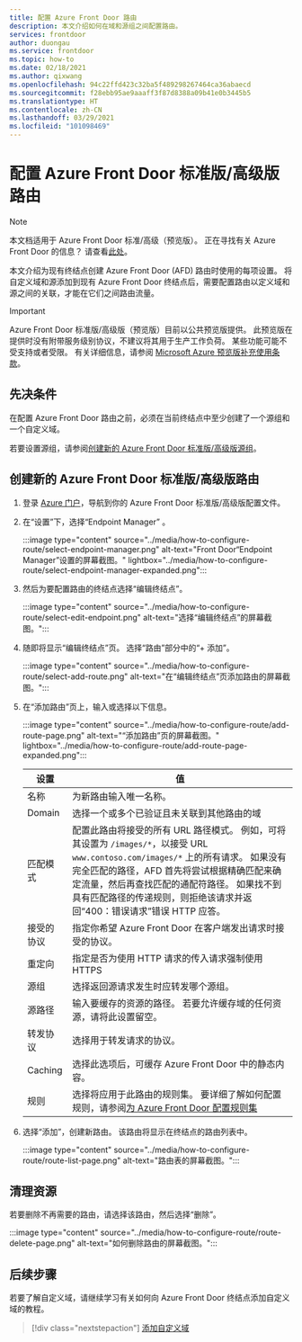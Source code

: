 ```yaml
---
title: 配置 Azure Front Door 路由
description: 本文介绍如何在域和源组之间配置路由。
services: frontdoor
author: duongau
ms.service: frontdoor
ms.topic: how-to
ms.date: 02/18/2021
ms.author: qixwang
ms.openlocfilehash: 94c22ffd423c32ba5f489298267464ca36abaecd
ms.sourcegitcommit: f28ebb95ae9aaaff3f87d8388a09b41e0b3445b5
ms.translationtype: HT
ms.contentlocale: zh-CN
ms.lasthandoff: 03/29/2021
ms.locfileid: "101098469"
---
```

# <a name="configure-an-azure-front-door-standardpremium-route"></a>配置 Azure Front Door 标准版/高级版路由

> [!Note]
> 本文档适用于 Azure Front Door 标准/高级（预览版）。 正在寻找有关 Azure Front Door 的信息？ 请查看[此处](../front-door-overview.md)。

本文介绍为现有终结点创建 Azure Front Door (AFD) 路由时使用的每项设置。 将自定义域和源添加到现有 Azure Front Door 终结点后，需要配置路由以定义域和源之间的关联，才能在它们之间路由流量。

> [!IMPORTANT]
> Azure Front Door 标准版/高级版（预览版）目前以公共预览版提供。
> 此预览版在提供时没有附带服务级别协议，不建议将其用于生产工作负荷。 某些功能可能不受支持或者受限。
> 有关详细信息，请参阅 [Microsoft Azure 预览版补充使用条款](https://azure.microsoft.com/support/legal/preview-supplemental-terms/)。

## <a name="prerequisites"></a>先决条件

在配置 Azure Front Door 路由之前，必须在当前终结点中至少创建了一个源组和一个自定义域。 

若要设置源组，请参阅[创建新的 Azure Front Door 标准版/高级版源组](how-to-create-origin.md)。 

## <a name="create-a-new-azure-front-door-standardpremium-route"></a>创建新的 Azure Front Door 标准版/高级版路由

1. 登录 [Azure 门户](https://portal.azure.com)，导航到你的 Azure Front Door 标准版/高级版配置文件。

1. 在“设置”下，选择“Endpoint Manager” 。
   
    :::image type="content" source="../media/how-to-configure-route/select-endpoint-manager.png" alt-text="Front Door“Endpoint Manager”设置的屏幕截图。" lightbox="../media/how-to-configure-route/select-endpoint-manager-expanded.png":::

1. 然后为要配置路由的终结点选择“编辑终结点”。
   
    :::image type="content" source="../media/how-to-configure-route/select-edit-endpoint.png" alt-text="选择“编辑终结点”的屏幕截图。":::

1. 随即将显示“编辑终结点”页。 选择“路由”部分中的“+ 添加”。
    
    :::image type="content" source="../media/how-to-configure-route/select-add-route.png" alt-text="在“编辑终结点”页添加路由的屏幕截图。":::    
    
1. 在“添加路由”页上，输入或选择以下信息。

    :::image type="content" source="../media/how-to-configure-route/add-route-page.png" alt-text="“添加路由”页的屏幕截图。" lightbox="../media/how-to-configure-route/add-route-page-expanded.png"::: 

    | 设置 | 值 |
    | --- | --- |
    | 名称 | 为新路由输入唯一名称。 |   
    | Domain| 选择一个或多个已验证且未关联到其他路由的域 |
    | 匹配模式  | 配置此路由将接受的所有 URL 路径模式。 例如，可将其设置为 `/images/*`，以接受 URL `www.contoso.com/images/*` 上的所有请求。 如果没有完全匹配的路径，AFD 首先将尝试根据精确匹配来确定流量，然后再查找匹配的通配符路径。 如果找不到具有匹配路径的传递规则，则拒绝该请求并返回“400：错误请求”错误 HTTP 应答。 |
    | 接受的协议 | 指定你希望 Azure Front Door 在客户端发出请求时接受的协议。 |
    | 重定向 | 指定是否为使用 HTTP 请求的传入请求强制使用 HTTPS |
    | 源组 | 选择返回源请求发生时应转发哪个源组。 |
    | 源路径 | 输入要缓存的资源的路径。 若要允许缓存域的任何资源，请将此设置留空。 |
    | 转发协议 | 选择用于转发请求的协议。 |
    | Caching | 选择此选项后，可缓存 Azure Front Door 中的静态内容。 |
    | 规则 | 选择将应用于此路由的规则集。 要详细了解如何配置规则，请参阅[为 Azure Front Door 配置规则集](how-to-configure-rule-set.md) | 

1. 选择“添加”，创建新路由。 该路由将显示在终结点的路由列表中。
    
    :::image type="content" source="../media/how-to-configure-route/route-list-page.png" alt-text="路由表的屏幕截图。":::  
    
## <a name="clean-up-resources"></a>清理资源

若要删除不再需要的路由，请选择该路由，然后选择“删除”。 

:::image type="content" source="../media/how-to-configure-route/route-delete-page.png" alt-text="如何删除路由的屏幕截图。":::  

## <a name="next-steps"></a>后续步骤
若要了解自定义域，请继续学习有关如何向 Azure Front Door 终结点添加自定义域的教程。

> [!div class="nextstepaction"]
> [添加自定义域]()
